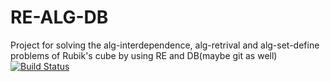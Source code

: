 # RE-ALG-DB

Project for solving the alg-interdependence, alg-retrival and alg-set-define problems of Rubik's cube by using RE and DB(maybe git as well)[![Build Status](https://travis-ci.org/Alex-Beng/RE-ALG-DB.svg?branch=master)](https://travis-ci.org/Alex-Beng/RE-ALG-DB)

